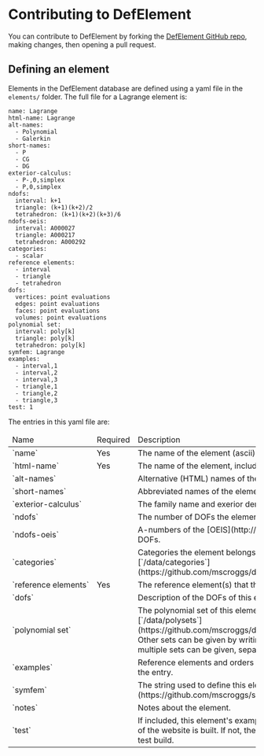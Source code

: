 # Contributing to DefElement
You can contribute to DefElement by forking the [DefElement GitHub repo](https://github.com/mscroggs/defelement.com),
making changes, then opening a pull request.

## Defining an element
Elements in the DefElement database are defined using a yaml file in the `elements/` folder.
The full file for a Lagrange element is:

```
name: Lagrange
html-name: Lagrange
alt-names:
  - Polynomial
  - Galerkin
short-names:
  - P
  - CG
  - DG
exterior-calculus:
  - P-,0,simplex
  - P,0,simplex
ndofs:
  interval: k+1
  triangle: (k+1)(k+2)/2
  tetrahedron: (k+1)(k+2)(k+3)/6
ndofs-oeis:
  interval: A000027
  triangle: A000217
  tetrahedron: A000292
categories:
  - scalar
reference elements:
  - interval
  - triangle
  - tetrahedron
dofs:
  vertices: point evaluations
  edges: point evaluations
  faces: point evaluations
  volumes: point evaluations
polynomial set:
  interval: poly[k]
  triangle: poly[k]
  tetrahedron: poly[k]
symfem: Lagrange
examples:
  - interval,1
  - interval,2
  - interval,3
  - triangle,1
  - triangle,2
  - triangle,3
test: 1
```

The entries in this yaml file are:

<table class='bordered align-left'>
<thead>
<tr><td>Name</td><td>Required</td><td>Description</td></tr>
</thead>
<tr><td>`name`</td><td>Yes</td><td>The name of the element (ascii).</td></tr>
<tr><td>`html-name`</td><td>Yes</td><td>The name of the element, including HTML special characters.</td></tr>
<tr><td>`alt-names`</td><td></td><td>Alternative (HTML) names of the element.</td></tr>
<tr><td>`short-names`</td><td></td><td>Abbreviated names of the element.</td></tr>
<tr><td>`exterior-calculus`</td><td></td><td>The family name and exerior derivatuve order.</td></tr>
<tr><td>`ndofs`</td><td></td><td>The number of DOFs the element has.</td></tr>
<tr><td>`ndofs-oeis`</td><td></td><td>A-numbers of the [OEIS](http://oeis.org) sequence(s) giving the number of DOFs.</td></tr>
<tr><td>`categories`</td><td></td><td>Categories the element belongs to. Categories are defined in the file [`/data/categories`](https://github.com/mscroggs/defelement.com/blob/main/data/categories).</td></tr>
<tr><td>`reference&nbsp;elements`</td><td>Yes</td><td>The reference element(s) that this finite element can be defined on.</td></tr>
<tr><td>`dofs`</td><td></td><td>Description of the DOFs of this element.</td></tr>
<tr><td>`polynomial&nbsp;set`</td><td></td><td>The polynomial set of this element. This can use sets defined in the file [`/data/polysets`](https://github.com/mscroggs/defelement.com/blob/main/data/polysets). Other sets can be given by writing `<k>[LaTeX definition of set]`. Unions of multiple sets can be given, separated by ` && `.</td></tr>
<tr><td>`examples`</td><td></td><td>Reference elements and orders to be included in the examples section of the entry.</td></tr>
<tr><td>`symfem`</td><td></td><td>The string used to define this element in [symfem](https://github.com/mscroggs/symfem)'s `create_element` function.</td></tr>
<tr><td>`notes`</td><td></td><td>Notes about the element.</td></tr>
<tr><td>`test`</td><td></td><td>If included, this element's examples will be included when the test version of the website is built. If not, the examples will be skipped to speed up the test build.</td></tr>
</table>
